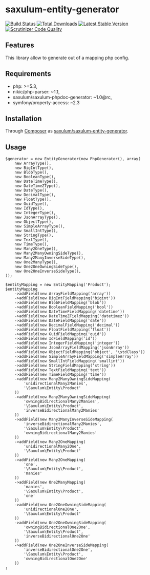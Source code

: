 # saxulum-entity-generator

[![Build Status](https://api.travis-ci.org/saxulum/saxulum-entity-generator.png?branch=master)](https://travis-ci.org/saxulum/saxulum-entity-generator)
[![Total Downloads](https://poser.pugx.org/saxulum/saxulum-entity-generator/downloads.png)](https://packagist.org/packages/saxulum/saxulum-entity-generator)
[![Latest Stable Version](https://poser.pugx.org/saxulum/saxulum-entity-generator/v/stable.png)](https://packagist.org/packages/saxulum/saxulum-entity-generator)
[![Scrutinizer Code Quality](https://scrutinizer-ci.com/g/saxulum/saxulum-entity-generator/badges/quality-score.png?b=master)](https://scrutinizer-ci.com/g/saxulum/saxulum-entity-generator/?branch=master)

## Features

This library allow to generate out of a mapping php config.

## Requirements

 * php: >=5.3,
 * nikic/php-parser: ~1.1,
 * saxulum/saxulum-phpdoc-generator: ~1.0@rc,
 * symfony/property-access: ~2.3

## Installation

Through [Composer](http://getcomposer.org) as [saxulum/saxulum-entity-generator][1].

## Usage

```{.php}
$generator = new EntityGenerator(new PhpGenerator(), array(
    new ArrayType(),
    new BigIntType(),
    new BlobType(),
    new BooleanType(),
    new DateTimeType(),
    new DateTimeZType(),
    new DateType(),
    new DecimalType(),
    new FloatType(),
    new GuidType(),
    new IdType(),
    new IntegerType(),
    new JsonArrayType(),
    new ObjectType(),
    new SimpleArrayType(),
    new SmallIntType(),
    new StringType(),
    new TextType(),
    new TimeType(),
    new Many2OneType(),
    new Many2ManyOwningSideType(),
    new Many2ManyInverseSideType(),
    new One2ManyType(),
    new One2OneOwningSideType(),
    new One2OneInverseSideType(),
));

$entityMapping = new EntityMapping('Product');
$entityMapping
    ->addField(new ArrayFieldMapping('array'))
    ->addField(new BigIntFieldMapping('bigint'))
    ->addField(new BlobFieldMapping('blob'))
    ->addField(new BooleanFieldMapping('bool'))
    ->addField(new DateTimeFieldMapping('datetime'))
    ->addField(new DateTimeZFieldMapping('datetimez'))
    ->addField(new DateFieldMapping('date'))
    ->addField(new DecimalFieldMapping('decimal'))
    ->addField(new FloatFieldMapping('float'))
    ->addField(new GuidFieldMapping('guid'))
    ->addField(new IdFieldMapping('id'))
    ->addField(new IntegerFieldMapping('integer'))
    ->addField(new JsonArrayFieldMapping('jsonArray'))
    ->addField(new ObjectFieldMapping('object', '\stdClass'))
    ->addField(new SimpleArrayFieldMapping('simpleArray'))
    ->addField(new SmallIntFieldMapping('smallint'))
    ->addField(new StringFieldMapping('string'))
    ->addField(new TextFieldMapping('text'))
    ->addField(new TimeFieldMapping('time'))
    ->addField(new Many2ManyOwningSideMapping(
        'unidirectionalMany2Manies',
        '\Saxulum\Entity\Product'
    ))
    ->addField(new Many2ManyOwningSideMapping(
        'owningBidirectionalMany2Manies',
        '\Saxulum\Entity\Product',
        'inverseBidirectionalMany2Manies'
    ))
    ->addField(new Many2ManyInverseSideMapping(
        'inverseBidirectionalMany2Manies',
        '\Saxulum\Entity\Product',
        'owningBidirectionalMany2Manies'
    ))
    ->addField(new Many2OneMapping(
        'unidirectionalMany2One',
        '\Saxulum\Entity\Product'
    ))
    ->addField(new Many2OneMapping(
        'one',
        '\Saxulum\Entity\Product',
        'manies'
    ))
    ->addField(new One2ManyMapping(
        'manies',
        '\Saxulum\Entity\Product',
        'one'
    ))
    ->addField(new One2OneOwningSideMapping(
        'unidirectionalOne2One',
        '\Saxulum\Entity\Product'
    ))
    ->addField(new One2OneOwningSideMapping(
        'owningBidirectionalOne2One',
        '\Saxulum\Entity\Product',
        'inverseBidirectionalOne2One'
    ))
    ->addField(new One2OneInverseSideMapping(
        'inverseBidirectionalOne2One',
        '\Saxulum\Entity\Product',
        'owningBidirectionalOne2One'
    ))
;
```

[1]: https://packagist.org/packages/saxulum/saxulum-entity-generator